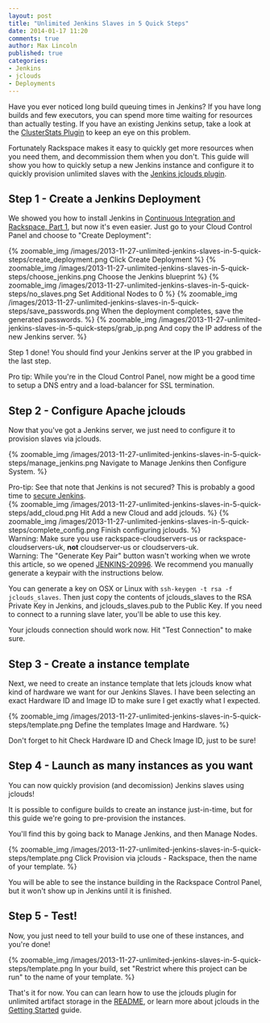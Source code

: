 ```yaml
---
layout: post
title: "Unlimited Jenkins Slaves in 5 Quick Steps"
date: 2014-01-17 11:20
comments: true
author: Max Lincoln
published: true
categories:
- Jenkins
- jclouds
- Deployments
---
```


Have you ever noticed long build queuing times in Jenkins?  If you have long builds and few executors, you can spend more time waiting for resources than actually testing.  If you have an existing Jenkins setup, take a look at the [ClusterStats Plugin](https://wiki.jenkins-ci.org/display/JENKINS/ClusterStats+Plugin) to keep an eye on this problem.

Fortunately Rackspace makes it easy to quickly get more resources when you need them, and decommission them when you don't.  This guide will show you how to quickly setup a new Jenkins instance and configure it to quickly provision unlimited slaves with the [Jenkins jclouds plugin](https://wiki.jenkins-ci.org/display/JENKINS/JClouds+Plugin).

<!--more-->

## Step 1 - Create a Jenkins Deployment

We showed you how to install Jenkins in [Continuous Integration and Rackspace, Part 1](http://developer.rackspace.com/blog/continuous-integration-part-1.html), but now it's even easier.  Just go to your Cloud Control Panel and choose to "Create Deployment":

{% zoomable_img /images/2013-11-27-unlimited-jenkins-slaves-in-5-quick-steps/create_deployment.png Click Create Deployment %}
{% zoomable_img /images/2013-11-27-unlimited-jenkins-slaves-in-5-quick-steps/choose_jenkins.png Choose the Jenkins blueprint %}
{% zoomable_img /images/2013-11-27-unlimited-jenkins-slaves-in-5-quick-steps/no_slaves.png Set Additional Nodes to 0 %}
{% zoomable_img /images/2013-11-27-unlimited-jenkins-slaves-in-5-quick-steps/save_passwords.png When the deployment completes, save the generated passwords. %}
{% zoomable_img /images/2013-11-27-unlimited-jenkins-slaves-in-5-quick-steps/grab_ip.png And copy the IP address of the new Jenkins server. %}

Step 1 done!  You should find your Jenkins server at the IP you grabbed in the last step.

<div class="alert alert-info">
  <span class="label label-info">Pro tip:</span> While you're in the Cloud Control Panel, now might be a good time to setup a DNS entry and a load-balancer for SSL termination.
</div>

## Step 2 - Configure Apache jclouds

Now that you've got a Jenkins server, we just need to configure it to provision slaves via jclouds.

{% zoomable_img /images/2013-11-27-unlimited-jenkins-slaves-in-5-quick-steps/manage_jenkins.png Navigate to Manage Jenkins then Configure System. %}

<div class="alert alert-info">
  <span class="label label-info">Pro-tip:</span> See that note that Jenkins is not secured?  This is probably a good time to <a href="http://developer.rackspace.com/blog/continuous-integration-part-2.html">secure Jenkins</a>.
</div>
{% zoomable_img /images/2013-11-27-unlimited-jenkins-slaves-in-5-quick-steps/add_cloud.png Hit Add a new Cloud and add jclouds. %}
{% zoomable_img /images/2013-11-27-unlimited-jenkins-slaves-in-5-quick-steps/complete_config.png Finish configuring jclouds. %}

<div class="alert alert-danger">
  <span class="label label-danger">Warning:</span> Make sure you use rackspace-cloudservers-us or rackspace-cloudservers-uk, <strong>not</strong> cloudserver-us or cloudservers-uk.
</div>

<div class="alert alert-danger">
  <span class="label label-danger">Warning:</span> The "Generate Key Pair" button wasn't working when we wrote this article, so we opened <a href="https://issues.jenkins-ci.org/browse/JENKINS-20996">JENKINS-20996</a>.  We recommend you manually generate a keypair with the instructions below.
</div>

You can generate a key on OSX or Linux with `ssh-keygen -t rsa -f jclouds_slaves`.  Then just copy the contents of jclouds_slaves to the RSA Private Key in Jenkins, and jclouds_slaves.pub to the Public Key.  If you need to connect to a running slave later, you'll be able to use this key.

Your jclouds connection should work now.  Hit "Test Connection" to make sure.

## Step 3 - Create a instance template

Next, we need to create an instance template that lets jclouds know what kind of hardware we want for our Jenkins Slaves.  I have been selecting an exact Hardware ID and Image ID to make sure I get exactly what I expected.

{% zoomable_img /images/2013-11-27-unlimited-jenkins-slaves-in-5-quick-steps/template.png Define the templates Image and Hardware. %}

Don't forget to hit Check Hardware ID and Check Image ID, just to be sure!

## Step 4 - Launch as many instances as you want

You can now quickly provision (and decomission) Jenkins slaves using jclouds!

It is possible to configure builds to create an instance just-in-time, but for this guide we're going to pre-provision the instances.

You'll find this by going back to Manage Jenkins, and then Manage Nodes.

{% zoomable_img /images/2013-11-27-unlimited-jenkins-slaves-in-5-quick-steps/template.png Click Provision via jclouds - Rackspace, then the name of your template. %}

You will be able to see the instance building in the Rackspace Control Panel, but it won't show up in Jenkins until it is finished.

## Step 5 - Test!

Now, you just need to tell your build to use one of these instances, and you're done!

{% zoomable_img /images/2013-11-27-unlimited-jenkins-slaves-in-5-quick-steps/template.png In your build, set "Restrict where this project can be run" to the name of your template. %}

That's it for now.  You can can learn how to use the jclouds plugin for unlimited artifact storage in the [README](https://github.com/jenkinsci/jclouds-plugin/blob/master/README.md), or learn more about jclouds in the [Getting Started](http://jclouds.apache.org/documentation/quickstart/rackspace/) guide.
